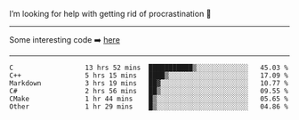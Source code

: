 I’m looking for help with getting rid of procrastination 🤔

-----

Some interesting code :arrow_right: [here](https://github.com/zhen8838/playground)

-----

<!--START_SECTION:waka-->

```text
C                  13 hrs 52 mins  ███████████▒░░░░░░░░░░░░░   45.03 %
C++                5 hrs 15 mins   ████▒░░░░░░░░░░░░░░░░░░░░   17.09 %
Markdown           3 hrs 19 mins   ██▓░░░░░░░░░░░░░░░░░░░░░░   10.77 %
C#                 2 hrs 56 mins   ██▒░░░░░░░░░░░░░░░░░░░░░░   09.55 %
CMake              1 hr 44 mins    █▒░░░░░░░░░░░░░░░░░░░░░░░   05.65 %
Other              1 hr 29 mins    █▒░░░░░░░░░░░░░░░░░░░░░░░   04.86 %
```

<!--END_SECTION:waka-->

<!--
**zhen8838/zhen8838** is a ✨ _special_ ✨ repository because its `README.md` (this file) appears on your GitHub profile.

Here are some ideas to get you started:

- 🔭 I’m currently working on ...
- 🌱 I’m currently learning ...
- 👯 I’m looking to collaborate on ...
 ...
- 💬 Ask me about ...
- 📫 How to reach me: ...
- 😄 Pronouns: ...
- ⚡ Fun fact: ...
-->

